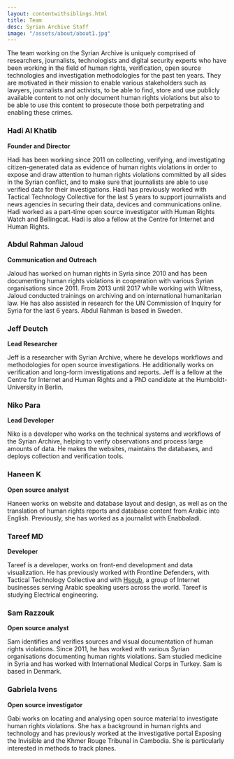 ```yaml
---
layout: contentwithsiblings.html
title: Team
desc: Syrian Archive Staff
image: "/assets/about/about1.jpg"
---
```


The team working on the Syrian Archive is uniquely comprised of researchers, journalists, technologists and digital security experts who have been working in the field of human rights, verification, open source technologies and investigation methodologies for the past ten years. They are motivated in their mission to enable various stakeholders such as lawyers, journalists and activists, to be able to find, store and use publicly available content to not only document human rights violations but also to be able to use this content to prosecute those both perpetrating and enabling these crimes.

### Hadi Al Khatib
__Founder and Director__

Hadi has been working since 2011 on collecting, verifying, and investigating citizen-generated data as evidence of human rights violations in order to expose and draw attention to human rights violations committed by all sides in the Syrian conflict, and to make sure that journalists are able to use verified data for their investigations. Hadi has previously worked with Tactical Technology Collective for the last 5 years to support journalists and news agencies in securing their data, devices and communications online. Hadi worked as a part-time open source investigator with Human Rights Watch and Bellingcat. Hadi is also a fellow at the Centre for Internet and Human Rights.

### Abdul Rahman Jaloud
__Communication and Outreach__

Jaloud has worked on human rights in Syria since 2010 and has been documenting human rights violations in cooperation with various Syrian organisations since 2011. From 2013 until 2017 while working with Witness, Jaloud conducted trainings on archiving and on international humanitarian law. He has also assisted in research for the UN Commission of Inquiry for Syria for the last 6 years. Abdul Rahman is based in Sweden.

### Jeff Deutch
__Lead Researcher__

Jeff is a researcher with Syrian Archive, where he develops workflows and methodologies for open source investigations. He additionally works on verification and long-form investigations and reports. Jeff is a fellow at the Centre for Internet and Human Rights and a PhD candidate at the Humboldt-University in Berlin.

### Niko Para
__Lead Developer__

Niko is a developer who works on the technical systems and workflows of the Syrian Archive, helping to verify observations and process large amounts of data.  He makes the websites, maintains the databases, and deploys collection and verification tools.

### Haneen K
__Open source analyst__

Haneen works on website and database layout and design, as well as on the translation of human rights reports and database content from Arabic into English.
Previously, she has worked as a journalist with Enabbaladi.


### Tareef MD
__Developer__

Tareef is a developer, works on front-end development and data visualization. He has previously worked with Frontline Defenders, with Tactical Technology Collective and with [Hsoub](https://www.hsoub.com/en/), a group of Internet businesses serving Arabic speaking users across the world.
Tareef is studying Electrical engineering.

### Sam Razzouk
__Open source analyst__

Sam identifies and verifies sources and visual documentation of human rights violations. Since 2011, he has worked with various Syrian organisations documenting human rights violations. Sam studied medicine in Syria and has worked with International Medical Corps in Turkey. Sam is based in Denmark.

### Gabriela Ivens
__Open source investigator__

Gabi works on locating and analysing open source material to investigate human rights violations. She has a background in human rights and technology and has previously worked at the investigative portal Exposing the Invisible and the Khmer Rouge Tribunal in Cambodia. She is particularly interested in methods to track planes.
